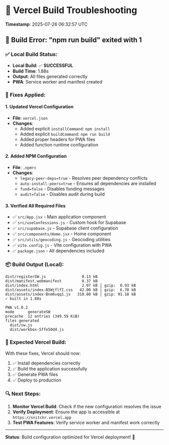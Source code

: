 # 🔧 **Vercel Build Troubleshooting**

**Timestamp**: 2025-07-26 06:32:57 UTC

## 🚨 **Build Error: "npm run build" exited with 1**

### **✅ Local Build Status:**
- **Local Build**: ✅ **SUCCESSFUL**
- **Build Time**: 1.88s
- **Output**: All files generated correctly
- **PWA**: Service worker and manifest created

### **🔧 Fixes Applied:**

#### **1. Updated Vercel Configuration**
- **File**: `vercel.json`
- **Changes**:
  - Added explicit `installCommand`: `npm install`
  - Added explicit `buildCommand`: `npm run build`
  - Added proper headers for PWA files
  - Added function runtime configuration

#### **2. Added NPM Configuration**
- **File**: `.npmrc`
- **Changes**:
  - `legacy-peer-deps=true` - Resolves peer dependency conflicts
  - `auto-install-peers=true` - Ensures all dependencies are installed
  - `fund=false` - Disables funding messages
  - `audit=false` - Disables audit during build

#### **3. Verified All Required Files**
- ✅ `src/App.jsx` - Main application component
- ✅ `src/useConfessions.js` - Custom hook for Supabase
- ✅ `src/supabase.js` - Supabase client configuration
- ✅ `src/components/Home.jsx` - Home component
- ✅ `src/utils/geocoding.js` - Geocoding utilities
- ✅ `vite.config.js` - Vite configuration with PWA
- ✅ `package.json` - All dependencies included

### **📦 Build Output (Local):**
```
dist/registerSW.js                0.13 kB
dist/manifest.webmanifest         0.37 kB
dist/index.html                   2.97 kB │ gzip:  0.93 kB
dist/assets/index-B5WjflfI.css   42.00 kB │ gzip:  6.70 kB
dist/assets/index-Bnm6vqq1.js   310.80 kB │ gzip: 91.18 kB
✓ built in 1.88s

PWA v1.0.2
mode      generateSW
precache  12 entries (349.59 KiB)
files generated
  dist/sw.js
  dist/workbox-5ffe50d4.js
```

### **🚀 Expected Vercel Build:**
With these fixes, Vercel should now:
1. ✅ Install dependencies correctly
2. ✅ Build the application successfully
3. ✅ Generate PWA files
4. ✅ Deploy to production

### **🔍 Next Steps:**
1. **Monitor Vercel Build**: Check if the new configuration resolves the issue
2. **Verify Deployment**: Ensure the app is accessible at `https://snitchr.vercel.app`
3. **Test PWA Features**: Verify service worker and manifest work correctly

---

**Status**: Build configuration optimized for Vercel deployment! 🎯